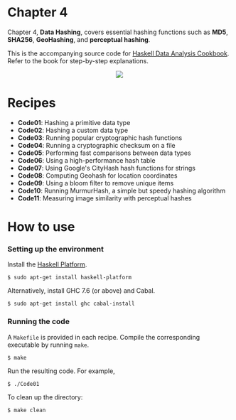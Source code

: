# Chapter 4
Chapter 4, **Data Hashing**, covers essential hashing functions such as **MD5**, **SHA256**, **GeoHashing**, and **perceptual hashing**.

This is the accompanying source code for [Haskell Data Analysis Cookbook](http://haskelldata.com).
Refer to the book for step-by-step explanations.

<p align="center"><a href="http://haskelldata.com" target="_blank"><img src="http://haskelldata.com/images/ch04.png"/></a></p>

# Recipes
* **Code01**: Hashing a primitive data type
* **Code02**: Hashing a custom data type
* **Code03**: Running popular cryptographic hash functions
* **Code04**: Running a cryptographic checksum on a file
* **Code05**: Performing fast comparisons between data types
* **Code06**: Using a high-performance hash table
* **Code07**: Using Google's CityHash hash functions for strings
* **Code08**: Computing Geohash for location coordinates
* **Code09**: Using a bloom filter to remove unique items
* **Code10**: Running MurmurHash, a simple but speedy hashing algorithm
* **Code11**: Measuring image similarity with perceptual hashes

# How to use
### Setting up the environment
Install the [Haskell Platform](http://www.haskell.org/platform/).

    $ sudo apt-get install haskell-platform

Alternatively, install GHC 7.6 (or above) and Cabal.

    $ sudo apt-get install ghc cabal-install

### Running the code
A `Makefile` is provided in each recipe. Compile the corresponding executable by running `make`.

    $ make

Run the resulting code. For example,

    $ ./Code01

To clean up the directory:

    $ make clean
